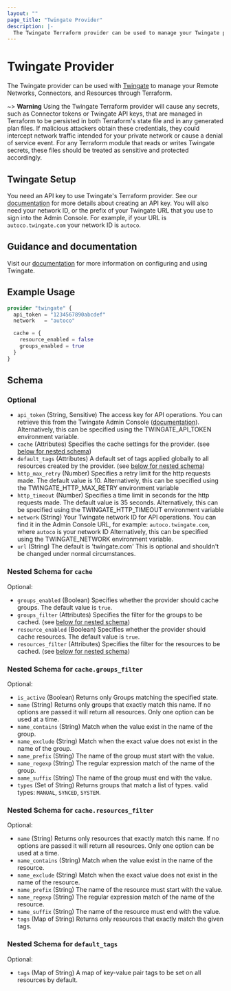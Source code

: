 ```yaml
---
layout: ""
page_title: "Twingate Provider"
description: |-
  The Twingate Terraform provider can be used to manage your Twingate private network in Terraform
---
```


# Twingate Provider

The Twingate provider can be used with [Twingate](https://www.twingate.com) to manage your Remote Networks, Connectors, and Resources through Terraform.

~> **Warning** Using the Twingate Terraform provider will cause any secrets, such as Connector tokens or Twingate API keys, that are managed in Terraform to be persisted in both Terraform's state file and in any generated plan files. If malicious attackers obtain these credentials, they could intercept network traffic intended for your private network or cause a denial of service event. For any Terraform module that reads or writes Twingate secrets, these files should be treated as sensitive and protected accordingly.

## Twingate Setup

You need an API key to use Twingate's Terraform provider. See our [documentation](https://docs.twingate.com/docs/api-overview) for more details about creating an API key. You will also need your network ID, or the prefix of your Twingate URL that you use to sign into the Admin Console. For example, if your URL is `autoco.twingate.com` your network ID is `autoco`.

## Guidance and documentation

Visit our [documentation](https://docs.twingate.com/docs) for more information on configuring and using Twingate.

## Example Usage

```terraform
provider "twingate" {
  api_token = "1234567890abcdef"
  network   = "autoco"

  cache = {
    resource_enabled = false
    groups_enabled = true
  }
}
```

<!-- schema generated by tfplugindocs -->
## Schema

### Optional

- `api_token` (String, Sensitive) The access key for API operations. You can retrieve this
from the Twingate Admin Console ([documentation](https://docs.twingate.com/docs/api-overview)).
Alternatively, this can be specified using the TWINGATE_API_TOKEN environment variable.
- `cache` (Attributes) Specifies the cache settings for the provider. (see [below for nested schema](#nestedatt--cache))
- `default_tags` (Attributes) A default set of tags applied globally to all resources created by the provider. (see [below for nested schema](#nestedatt--default_tags))
- `http_max_retry` (Number) Specifies a retry limit for the http requests made. The default value is 10.
Alternatively, this can be specified using the TWINGATE_HTTP_MAX_RETRY environment variable
- `http_timeout` (Number) Specifies a time limit in seconds for the http requests made. The default value is 35 seconds.
Alternatively, this can be specified using the TWINGATE_HTTP_TIMEOUT environment variable
- `network` (String) Your Twingate network ID for API operations.
You can find it in the Admin Console URL, for example:
`autoco.twingate.com`, where `autoco` is your network ID
Alternatively, this can be specified using the TWINGATE_NETWORK environment variable.
- `url` (String) The default is 'twingate.com'
This is optional and shouldn't be changed under normal circumstances.

<a id="nestedatt--cache"></a>
### Nested Schema for `cache`

Optional:

- `groups_enabled` (Boolean) Specifies whether the provider should cache groups. The default value is `true`.
- `groups_filter` (Attributes) Specifies the filter for the groups to be cached. (see [below for nested schema](#nestedatt--cache--groups_filter))
- `resource_enabled` (Boolean) Specifies whether the provider should cache resources. The default value is `true`.
- `resources_filter` (Attributes) Specifies the filter for the resources to be cached. (see [below for nested schema](#nestedatt--cache--resources_filter))

<a id="nestedatt--cache--groups_filter"></a>
### Nested Schema for `cache.groups_filter`

Optional:

- `is_active` (Boolean) Returns only Groups matching the specified state.
- `name` (String) Returns only groups that exactly match this name. If no options are passed it will return all resources. Only one option can be used at a time.
- `name_contains` (String) Match when the value exist in the name of the group.
- `name_exclude` (String) Match when the exact value does not exist in the name of the group.
- `name_prefix` (String) The name of the group must start with the value.
- `name_regexp` (String) The regular expression match of the name of the group.
- `name_suffix` (String) The name of the group must end with the value.
- `types` (Set of String) Returns groups that match a list of types. valid types: `MANUAL`, `SYNCED`, `SYSTEM`.


<a id="nestedatt--cache--resources_filter"></a>
### Nested Schema for `cache.resources_filter`

Optional:

- `name` (String) Returns only resources that exactly match this name. If no options are passed it will return all resources. Only one option can be used at a time.
- `name_contains` (String) Match when the value exist in the name of the resource.
- `name_exclude` (String) Match when the exact value does not exist in the name of the resource.
- `name_prefix` (String) The name of the resource must start with the value.
- `name_regexp` (String) The regular expression match of the name of the resource.
- `name_suffix` (String) The name of the resource must end with the value.
- `tags` (Map of String) Returns only resources that exactly match the given tags.



<a id="nestedatt--default_tags"></a>
### Nested Schema for `default_tags`

Optional:

- `tags` (Map of String) A map of key-value pair tags to be set on all resources by default.